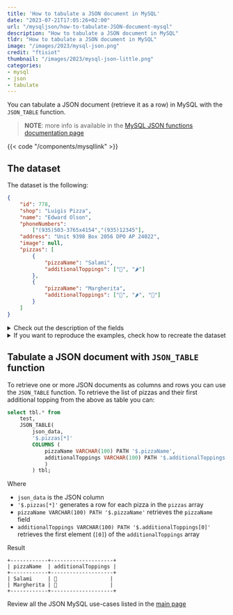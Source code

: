 ```yaml
---
title: 'How to tabulate a JSON document in MySQL'
date: "2023-07-21T17:05:26+02:00"
url: "/mysqljson/how-to-tabulate-JSON-document-mysql"
description: "How to tabulate a JSON document in MySQL"
tldr: "How to tabulate a JSON document in MySQL"
image: "/images/2023/mysql-json.png"
credit: "ftisiot"
thumbnail: "/images/2023/mysql-json-little.png"
categories:
- mysql
- json
- tabulate
---
```


You can tabulate a JSON document (retrieve it as a row) in MySQL with the `JSON_TABLE` function.

<!--more-->

> **NOTE**: more info is available in the [MySQL JSON functions documentation page](https://dev.mysql.com/doc/refman/8.0/en/json.html)

{{< code "/components/mysqllink" >}}


## The dataset

The dataset is the following:

```json
{
    "id": 778,
    "shop": "Luigis Pizza",
    "name": "Edward Olson",
    "phoneNumbers":
        ["(935)503-3765x4154","(935)12345"],
    "address": "Unit 9398 Box 2056 DPO AP 24022",
    "image": null,
    "pizzas": [
        {
            "pizzaName": "Salami",
            "additionalToppings": ["🥓", "🌶️"]
        },
        {
            "pizzaName": "Margherita",
            "additionalToppings": ["🍌", "🌶️", "🍍"]
        }
    ]
}
```

<details>
  <summary>Check out the description of the fields</summary>
The following examples use a pizza order dataset with an order having:

* `id`: 778
* `shop`: "Luigis Pizza"
* `name`: "Edward Olson"
* `phoneNumbers`:["(935)503-3765x4154","(935)12345"]
* `address`: "Unit 9398 Box 2056 DPO AP 24022"
* `image`: null
* and two pizzas contained in the `pizzas` item:

```json
[
    {
        "pizzaName": "Salami",
        "additionalToppings": ["🥓", "🌶️"]
    },
    {
        "pizzaName": "Margherita",
        "additionalToppings": ["🍌", "🌶️", "🍍"]
    }
]
```
</details>
<details>
  <summary>If you want to reproduce the examples, check how to recreate the dataset</summary>

It can be recreated with the following script:

```sql
create table test(id serial primary key, json_data json);

insert into test(json_data) values (
'{
    "id": 778,
    "shop": "Luigis Pizza",
    "name": "Edward Olson",
    "phoneNumbers":
        ["(935)503-3765x4154","(935)12345"],
    "address": "Unit 9398 Box 2056 DPO AP 24022",
    "image": null,
    "pizzas": [
        {
            "pizzaName": "Salami",
            "additionalToppings": ["🥓", "🌶️"]
        },
        {
            "pizzaName": "Margherita",
            "additionalToppings": ["🍌", "🌶️", "🍍"]
        }
    ]
}');
```

</details>

## Tabulate a JSON document with `JSON_TABLE` function

To retrieve one or more JSON documents as columns and rows you can use the `JSON_TABLE` function. To retrieve the list of pizzas and their first additional topping from the above as table you can:

```sql
select tbl.* from
    test, 
    JSON_TABLE(
        json_data,
        '$.pizzas[*]' 
        COLUMNS (
            pizzaName VARCHAR(100) PATH '$.pizzaName', 
            additionalToppings VARCHAR(100) PATH '$.additionalToppings[0]'
            )
        ) tbl;
```

Where
* `json_data` is the JSON column 
* `'$.pizzas[*]'` generates a row for each pizza in the `pizzas` array
* `pizzaName VARCHAR(100) PATH '$.pizzaName'` retrieves the `pizzaName` field
* `additionalToppings VARCHAR(100) PATH '$.additionalToppings[0]'` retrieves the first element (`[0]`) of the `additionalToppings` array

Result

```
+------------+--------------------+
| pizzaName  | additionalToppings |
+------------+--------------------+
| Salami     | 🥓                 |
| Margherita | 🍌                 |
+------------+--------------------+
```


Review all the JSON MySQL use-cases listed in the [main page](/mysqljson/main)
